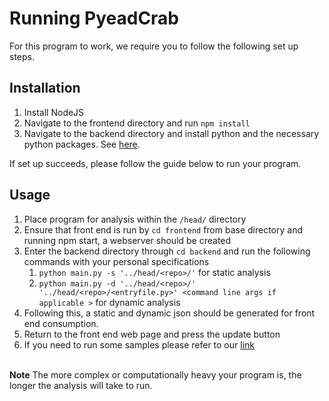 # Running PyeadCrab #

For this program to work, we require you to follow the following set up steps.

## Installation ##
1. Install NodeJS
2. Navigate to the frontend directory and run `npm install`
3. Navigate to the backend directory and install python and the necessary python packages. See [here](https://github.students.cs.ubc.ca/CPSC410-2022W-T1/Project2Group8/blob/main/backend/readme.md).

If set up succeeds, please follow the guide below to run your program.
## Usage ##
1. Place program for analysis within the `/head/` directory
2. Ensure that front end is run by `cd frontend` from base directory and running npm start, a webserver should be created
3. Enter the backend directory through `cd backend` and run the following commands with your personal specifications
   1. `python main.py -s '../head/<repo>/'` for static analysis
   2. `python main.py -d '../head/<repo>/' '../head/<repo>/<entryfile.py>' <command line args if applicable >` for dynamic analysis
4. Following this, a static and dynamic json should be generated for front end consumption.
5. Return to the front end web page and press the update button
6. If you need to run some samples please refer to our [link](running_samples.md) <br> <br>

 **Note** The more complex or computationally heavy your program is, the longer the analysis will take to run.